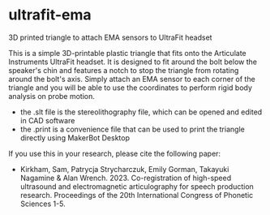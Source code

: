 # ultrafit-ema
 3D printed triangle to attach EMA sensors to UltraFit headset

This is a simple 3D-printable plastic triangle that fits onto the Articulate Instruments UltraFit headset. It is designed to fit around the bolt below the speaker's chin and features a notch to stop the triangle from rotating around the bolt's axis. Simply attach an EMA sensor to each corner of the triangle and you will be able to use the coordinates to perform rigid body analysis on probe motion.

* the .slt file is the stereolithography file, which can be opened and edited in CAD software
* the .print is a convenience file that can be used to print the triangle directly using MakerBot Desktop

If you use this in your research, please cite the following paper:
* Kirkham, Sam, Patrycja Strycharczuk, Emily Gorman, Takayuki Nagamine & Alan Wrench. 2023. Co-registration of high-speed ultrasound and electromagnetic articulography for speech production research. Proceedings of the 20th International Congress of Phonetic Sciences 1-5.
